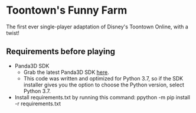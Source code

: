 # Toontown's Funny Farm
The first ever single-player adaptation of Disney's Toontown Online, with a twist!

## Requirements before playing
- Panda3D SDK
  - Grab the latest Panda3D SDK [here](https://www.panda3d.org/download/).
  - This code was written and optimized for Python 3.7, so if the SDK installer gives you the option to choose the Python version, select Python 3.7.
- Install requirements.txt by running this command: ppython -m pip install -r requirements.txt

